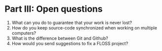 # Part III: Open questions

1. What can you do to guarantee that your work is never lost?
2. How do you keep source-code synchronized when working on multiple computers?
3. What is the difference between Git and Github?
4. How would you send suggestions to fix a FLOSS project?
